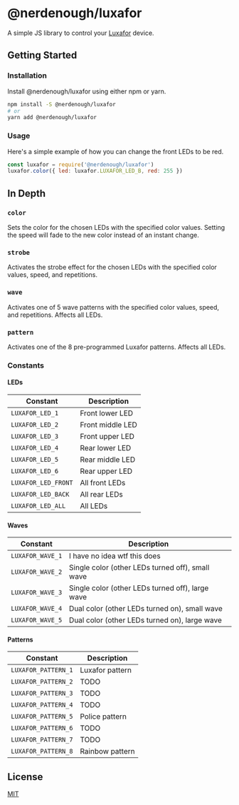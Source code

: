 # @nerdenough/luxafor

A simple JS library to control your [Luxafor](https://luxafor.com) device.

## Getting Started

### Installation

Install @nerdenough/luxafor using either npm or yarn.

```sh
npm install -S @nerdenough/luxafor
# or
yarn add @nerdenough/luxafor
```

### Usage

Here's a simple example of how you can change the front LEDs to be red.

```js
const luxafor = require('@nerdenough/luxafor')
luxafor.color({ led: luxafor.LUXAFOR_LED_B, red: 255 })
```

## In Depth

### `color`

Sets the color for the chosen LEDs with the specified color values. Setting the
speed will fade to the new color instead of an instant change.

### `strobe`

Activates the strobe effect for the chosen LEDs with the specified color values,
speed, and repetitions.

### `wave`

Activates one of 5 wave patterns with the specified color values, speed, and
repetitions. Affects all LEDs.

### `pattern`

Activates one of the 8 pre-programmed Luxafor patterns. Affects all LEDs.

### Constants

#### LEDs

| Constant            | Description      |
| ------------------- | ---------------- |
| `LUXAFOR_LED_1`     | Front lower LED  |
| `LUXAFOR_LED_2`     | Front middle LED |
| `LUXAFOR_LED_3`     | Front upper LED  |
| `LUXAFOR_LED_4`     | Rear lower LED   |
| `LUXAFOR_LED_5`     | Rear middle LED  |
| `LUXAFOR_LED_6`     | Rear upper LED   |
| `LUXAFOR_LED_FRONT` | All front LEDs   |
| `LUXAFOR_LED_BACK`  | All rear LEDs    |
| `LUXAFOR_LED_ALL`   | All LEDs         |

#### Waves

| Constant         | Description                                      |
| ---------------- | ------------------------------------------------ |
| `LUXAFOR_WAVE_1` | I have no idea wtf this does                     |
| `LUXAFOR_WAVE_2` | Single color (other LEDs turned off), small wave |
| `LUXAFOR_WAVE_3` | Single color (other LEDs turned off), large wave |
| `LUXAFOR_WAVE_4` | Dual color (other LEDs turned on), small wave    |
| `LUXAFOR_WAVE_5` | Dual color (other LEDs turned on), large wave    |

#### Patterns

| Constant            | Description     |
| ------------------- | --------------- |
| `LUXAFOR_PATTERN_1` | Luxafor pattern |
| `LUXAFOR_PATTERN_2` | TODO            |
| `LUXAFOR_PATTERN_3` | TODO            |
| `LUXAFOR_PATTERN_4` | TODO            |
| `LUXAFOR_PATTERN_5` | Police pattern  |
| `LUXAFOR_PATTERN_6` | TODO            |
| `LUXAFOR_PATTERN_7` | TODO            |
| `LUXAFOR_PATTERN_8` | Rainbow pattern |

## License

[MIT](https://opensource.org/licenses/MIT)
